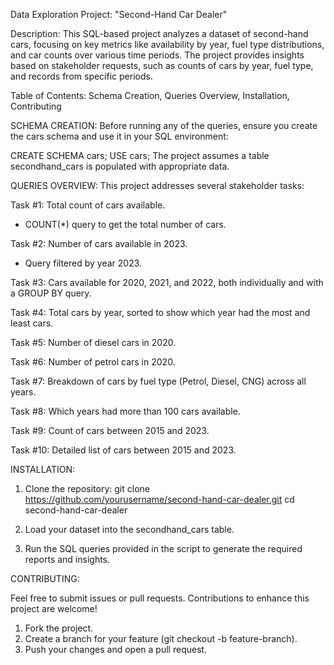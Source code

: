 Data Exploration Project: "Second-Hand Car Dealer"

Description: This SQL-based project analyzes a dataset of second-hand cars, focusing on key metrics like availability by year, fuel type distributions, and car counts over various time periods. The project provides insights based on stakeholder requests, such as counts of cars by year, fuel type, and records from specific periods.

Table of Contents:
  Schema Creation,
  Queries Overview,
  Installation,
  Contributing

 
SCHEMA CREATION:
Before running any of the queries, ensure you create the cars schema and use it in your SQL environment:

CREATE SCHEMA cars;
USE cars;
The project assumes a table secondhand_cars is populated with appropriate data.

QUERIES OVERVIEW:
This project addresses several stakeholder tasks:

Task #1: Total count of cars available.
  - COUNT(*) query to get the total number of cars.

Task #2: Number of cars available in 2023.
  - Query filtered by year 2023.

Task #3: Cars available for 2020, 2021, and 2022, both individually and with a GROUP BY query.

Task #4: Total cars by year, sorted to show which year had the most and least cars.

Task #5: Number of diesel cars in 2020.

Task #6: Number of petrol cars in 2020.

Task #7: Breakdown of cars by fuel type (Petrol, Diesel, CNG) across all years.

Task #8: Which years had more than 100 cars available.

Task #9: Count of cars between 2015 and 2023.

Task #10: Detailed list of cars between 2015 and 2023.

INSTALLATION:

1) Clone the repository:  git clone https://github.com/yourusername/second-hand-car-dealer.git
cd second-hand-car-dealer

2) Load your dataset into the secondhand_cars table.

3) Run the SQL queries provided in the script to generate the required reports and insights.

CONTRIBUTING:

Feel free to submit issues or pull requests. Contributions to enhance this project are welcome!

1) Fork the project.
2) Create a branch for your feature (git checkout -b feature-branch).
3) Push your changes and open a pull request.
















